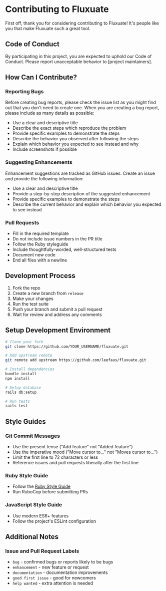 # Contributing to Fluxuate

First off, thank you for considering contributing to Fluxuate! It's people like you that make Fluxuate such a great tool.

## Code of Conduct

By participating in this project, you are expected to uphold our Code of Conduct. Please report unacceptable behavior to [project maintainers].

## How Can I Contribute?

### Reporting Bugs

Before creating bug reports, please check the issue list as you might find out that you don't need to create one. When you are creating a bug report, please include as many details as possible:

* Use a clear and descriptive title
* Describe the exact steps which reproduce the problem
* Provide specific examples to demonstrate the steps
* Describe the behavior you observed after following the steps
* Explain which behavior you expected to see instead and why
* Include screenshots if possible

### Suggesting Enhancements

Enhancement suggestions are tracked as GitHub issues. Create an issue and provide the following information:

* Use a clear and descriptive title
* Provide a step-by-step description of the suggested enhancement
* Provide specific examples to demonstrate the steps
* Describe the current behavior and explain which behavior you expected to see instead

### Pull Requests

* Fill in the required template
* Do not include issue numbers in the PR title
* Follow the Ruby styleguide
* Include thoughtfully-worded, well-structured tests
* Document new code
* End all files with a newline

## Development Process

1. Fork the repo
2. Create a new branch from `release`
3. Make your changes
4. Run the test suite
5. Push your branch and submit a pull request
6. Wait for review and address any comments

## Setup Development Environment

```bash
# Clone your fork
git clone https://github.com/YOUR_USERNAME/fluxuate.git

# Add upstream remote
git remote add upstream https://github.com/leefaus/fluxuate.git

# Install dependencies
bundle install
npm install

# Setup database
rails db:setup

# Run tests
rails test
```

## Style Guides

### Git Commit Messages

* Use the present tense ("Add feature" not "Added feature")
* Use the imperative mood ("Move cursor to..." not "Moves cursor to...")
* Limit the first line to 72 characters or less
* Reference issues and pull requests liberally after the first line

### Ruby Style Guide

* Follow the [Ruby Style Guide](https://github.com/rubocop/ruby-style-guide)
* Run RuboCop before submitting PRs

### JavaScript Style Guide

* Use modern ES6+ features
* Follow the project's ESLint configuration

## Additional Notes

### Issue and Pull Request Labels

* `bug` - confirmed bugs or reports likely to be bugs
* `enhancement` - new feature or request
* `documentation` - documentation improvements
* `good first issue` - good for newcomers
* `help wanted` - extra attention is needed
